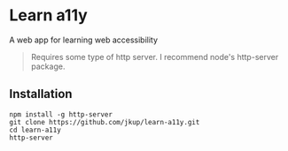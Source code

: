 # Learn a11y

A web app for learning web accessibility

> Requires some type of http server. I recommend node's http-server package.

## Installation
```
npm install -g http-server
git clone https://github.com/jkup/learn-a11y.git
cd learn-a11y
http-server
```
